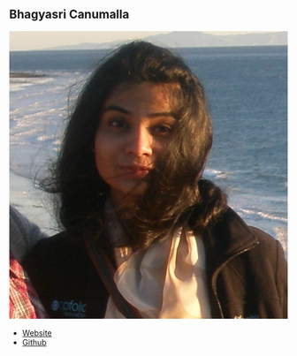 Bhagyasri Canumalla
-------------

![](photos/bhagyasri-canumalla.jpg)

* [Website](https://www.bhagyac93.wix.com/portfolio)
* [Github](https://github.com/bc564)
